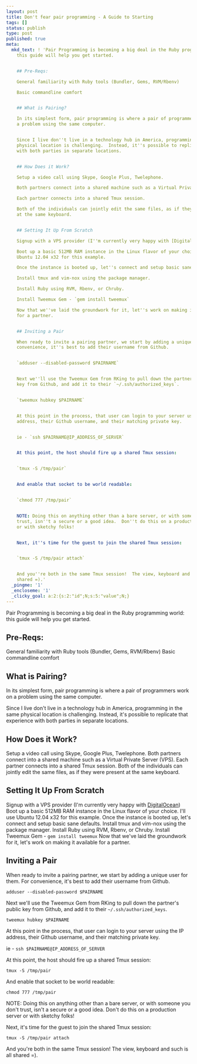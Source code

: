 ```yaml
---
layout: post
title: Don't fear pair programming - A Guide to Starting
tags: []
status: publish
type: post
published: true
meta:
  mkd_text: ! 'Pair Programming is becoming a big deal in the Ruby programming world:
    this guide will help you get started.


    ## Pre-Reqs:

    General familiarity with Ruby tools (Bundler, Gems, RVM/Rbenv)

    Basic commandline comfort


    ## What is Pairing?

    In its simplest form, pair programming is where a pair of programmers work on
    a problem using the same computer.


    Since I live don''t live in a technology hub in America, programming in the same
    physical location is challenging.  Instead, it''s possible to replicate that experience
    with both parties in separate locations.


    ## How Does it Work?

    Setup a video call using Skype, Google Plus, Twelephone.

    Both partners connect into a shared machine such as a Virtual Private Server (VPS).

    Each partner connects into a shared Tmux session.

    Both of the individuals can jointly edit the same files, as if they were present
    at the same keyboard.


    ## Setting It Up From Scratch

    Signup with a VPS provider (I''m currently very happy with [DigitalOcean](www.digitalocean.com))

    Boot up a basic 512MB RAM instance in the Linux flavor of your choice. I''ll use
    Ubuntu 12.04 x32 for this example.

    Once the instance is booted up, let''s connect and setup basic sane defaults.

    Install tmux and vim-nox using the package manager.

    Install Ruby using RVM, Rbenv, or Chruby.

    Install Tweemux Gem - `gem install tweemux`

    Now that we''ve laid the groundwork for it, let''s work on making it available
    for a partner.


    ## Inviting a Pair

    When ready to invite a pairing partner, we start by adding a unique user for them.  For
    convenience, it''s best to add their username from Github.


    `adduser --disabled-password $PAIRNAME`


    Next we''ll use the Tweemux Gem from RKing to pull down the partner''s public
    key from Github, and add it to their `~/.ssh/authorized_keys`.


    `tweemux hubkey $PAIRNAME`


    At this point in the process, that user can login to your server using the IP
    address, their Github username, and their matching private key.


    ie - `ssh $PAIRNAME@IP_ADDRESS_OF_SERVER`


    At this point, the host should fire up a shared Tmux session:


    `tmux -S /tmp/pair`


    And enable that socket to be world readable:


    `chmod 777 /tmp/pair`


    NOTE: Doing this on anything other than a bare server, or with someone you don''t
    trust, isn''t a secure or a good idea.  Don''t do this on a production server
    or with sketchy folks!


    Next, it''s time for the guest to join the shared Tmux session:


    `tmux -S /tmp/pair attach`


    And you''re both in the same Tmux session!  The view, keyboard and such is all
    shared =).'
  _pingme: '1'
  _encloseme: '1'
  _clicky_goal: a:2:{s:2:"id";N;s:5:"value";N;}
---
```

<p>Pair Programming is becoming a big deal in the Ruby programming world: this guide will help you get started.</p>

<h2>Pre-Reqs:</h2>

<p>General familiarity with Ruby tools (Bundler, Gems, RVM/Rbenv)
Basic commandline comfort</p>

<h2>What is Pairing?</h2>

<p>In its simplest form, pair programming is where a pair of programmers work on a problem using the same computer.</p>

<p>Since I live don't live in a technology hub in America, programming in the same physical location is challenging.  Instead, it's possible to replicate that experience with both parties in separate locations.</p>

<h2>How Does it Work?</h2>

<p>Setup a video call using Skype, Google Plus, Twelephone.
Both partners connect into a shared machine such as a Virtual Private Server (VPS).
Each partner connects into a shared Tmux session.
Both of the individuals can jointly edit the same files, as if they were present at the same keyboard.</p>

<h2>Setting It Up From Scratch</h2>

<p>Signup with a VPS provider (I'm currently very happy with <a href="www.digitalocean.com">DigitalOcean</a>)
Boot up a basic 512MB RAM instance in the Linux flavor of your choice. I'll use Ubuntu 12.04 x32 for this example.
Once the instance is booted up, let's connect and setup basic sane defaults.
Install tmux and vim-nox using the package manager.
Install Ruby using RVM, Rbenv, or Chruby.
Install Tweemux Gem - <code>gem install tweemux</code>
Now that we've laid the groundwork for it, let's work on making it available for a partner.</p>

<h2>Inviting a Pair</h2>

<p>When ready to invite a pairing partner, we start by adding a unique user for them.  For convenience, it's best to add their username from Github.</p>

<p><code>adduser --disabled-password $PAIRNAME</code></p>

<p>Next we'll use the Tweemux Gem from RKing to pull down the partner's public key from Github, and add it to their <code>~/.ssh/authorized_keys</code>.</p>

<p><code>tweemux hubkey $PAIRNAME</code></p>

<p>At this point in the process, that user can login to your server using the IP address, their Github username, and their matching private key.</p>

<p>ie - <code>ssh $PAIRNAME@IP_ADDRESS_OF_SERVER</code></p>

<p>At this point, the host should fire up a shared Tmux session:</p>

<p><code>tmux -S /tmp/pair</code></p>

<p>And enable that socket to be world readable:</p>

<p><code>chmod 777 /tmp/pair</code></p>

<p>NOTE: Doing this on anything other than a bare server, or with someone you don't trust, isn't a secure or a good idea.  Don't do this on a production server or with sketchy folks!</p>

<p>Next, it's time for the guest to join the shared Tmux session:</p>

<p><code>tmux -S /tmp/pair attach</code></p>

<p>And you're both in the same Tmux session!  The view, keyboard and such is all shared =).</p>
